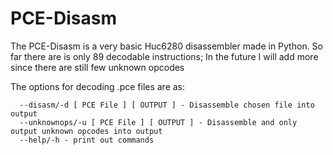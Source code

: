 # PCE-Disasm

The PCE-Disasm is a very basic Huc6280 disassembler made in Python.
So far there are is only 89 decodable instructions; In the future I will add more since there are still few unknown opcodes

The options for decoding .pce files are as:

      --disasm/-d [ PCE File ] [ OUTPUT ] - Disassemble chosen file into output
      --unknownops/-u [ PCE File ] [ OUTPUT ] - Disassemble and only output unknown opcodes into output
      --help/-h - print out commands
